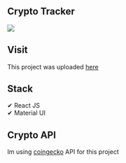## Crypto Tracker

![](public/cryptootracker.png)

## Visit

This project was uploaded [here](https://hr-crypto-tracker.netlify.app)

## Stack

✔ React JS\
✔ Material UI

## Crypto API

Im using [coingecko](https://www.coingecko.com/en/api) API for this project
